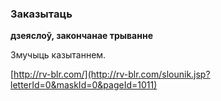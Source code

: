 ### Заказытаць
**дзеяслоў, закончанае трыванне**

Змучыць казытаннем.

<a rel="author">[http://rv-blr.com/](http://rv-blr.com/slounik.jsp?letterId=0&maskId=0&pageId=1011)</a>

